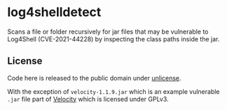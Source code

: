 # log4shelldetect

Scans a file or folder recursively for jar files that may be vulnerable to Log4Shell (CVE-2021-44228) by inspecting the class paths inside the jar.

## License

Code here is released to the public domain under [unlicense](/LICENSE).

With the exception of `velocity-1.1.9.jar` which is an example vulnerable `.jar` file part of [Velocity](https://github.com/PaperMC/Velocity) which is licensed under GPLv3.
